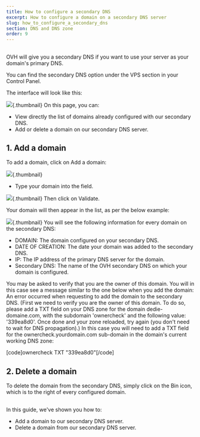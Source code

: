 ```yaml
---
title: How to configure a secondary DNS
excerpt: How to configure a domain on a secondary DNS server
slug: how_to_configure_a_secondary_dns
section: DNS and DNS zone
order: 9
---
```



## 
OVH will give you a secondary DNS if you want to use your server as your domain's primary DNS.

You can find the secondary DNS option under the VPS section in your Control Panel.

The interface will look like this:

![](images/img_2008.jpg){.thumbnail}
On this page, you can:


- View directly the list of domains already configured with our secondary DNS.
- Add or delete a domain on our secondary DNS server.




## 1. Add a domain
To add a domain, click on Add a domain:

![](images/img_2009.jpg){.thumbnail}

- Type your domain into the field.



![](images/img_2010.jpg){.thumbnail}
Then click on Validate.

Your domain will then appear in the list, as per the below example:

![](images/img_2011.jpg){.thumbnail}
You will see the following information for every domain on the secondary DNS:


- DOMAIN: The domain configured on your secondary DNS.
- DATE OF CREATION: The date your domain was added to the secondary DNS.
- IP: The IP address of the primary DNS server for the domain.
- Secondary DNS: The name of the OVH secondary DNS on which your domain is configured.


You may be asked to verify that you are the owner of this domain. You will in this case see a message similar to the one below when you add the domain:
An error occurred when requesting to add the domain to the secondary DNS. (First we need to verify you are the owner of this domain. To do so, please add a TXT field on your DNS zone for the domain dedie-domaine.com, with the subdomain 'ownercheck' and the following value: '339ea8d0'. Once done and your zone reloaded, try again (you don't need to wait for DNS propagation).)
In this case you will need to add a TXT field for the ownercheck.yourdomain.com sub-domain in the domain's current working DNS zone:

[code]ownercheck TXT "339ea8d0"[/code]


## 2. Delete a domain
To delete the domain from the secondary DNS, simply click on the Bin icon, which is to the right of every configured domain.


## 
In this guide, we've shown you how to:

- Add a domain to our secondary DNS server.
- Delete a domain from our secondary DNS server.



